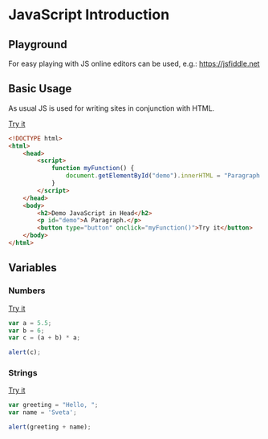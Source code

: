 # JavaScript Introduction

## Playground

For easy playing with JS online editors can be used, e.g.: https://jsfiddle.net

## Basic Usage

As usual JS is used for writing sites in conjunction with HTML.

[Try it](https://htmlpreview.github.io/?https://raw.githubusercontent.com/Igor-Palaguta/JavaScriptIntro/main/Examples/basic-usage.html)

```html
<!DOCTYPE html>
<html>
    <head>
        <script>
            function myFunction() {
                document.getElementById("demo").innerHTML = "Paragraph changed.";
            }
        </script>
    </head>
    <body>
        <h2>Demo JavaScript in Head</h2>
        <p id="demo">A Paragraph.</p>
        <button type="button" onclick="myFunction()">Try it</button>
    </body>
</html> 
```

## Variables

### Numbers

[Try it](https://htmlpreview.github.io/?https://raw.githubusercontent.com/Igor-Palaguta/JavaScriptIntro/main/Examples/numbers.html)

```js
var a = 5.5;
var b = 6;
var c = (a + b) * a;

alert(c);
```

### Strings

[Try it](https://htmlpreview.github.io/?https://raw.githubusercontent.com/Igor-Palaguta/JavaScriptIntro/main/Examples/strings.html)

```js
var greeting = "Hello, ";
var name = 'Sveta';

alert(greeting + name);
```
